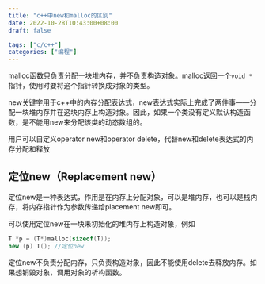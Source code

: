 ```yaml
---
title: "c++中new和malloc的区别"
date: 2022-10-28T10:43:00+08:00
draft: false

tags: ["c/c++"]
categories: ["编程"]
---
```


malloc函数只负责分配一块堆内存，并不负责构造对象。malloc返回一个`void *`指针，使用时要将这个指针转换成对象的类型。

new关键字用于c++中的内存分配表达式，new表达式实际上完成了两件事——分配一块堆内存并在这块内存上构造对象。因此，如果一个类没有定义默认构造函数，是不能用new来分配该类的动态数组的。

用户可以自定义operator new和operator delete，代替new和delete表达式的内存分配和释放

## 定位new（Replacement new）

定位new是一种表达式，作用是在内存上分配对象，可以是堆内存，也可以是栈内存，将内存指针作为参数传递给placement new即可。

可以使用定位new在一块未初始化的堆内存上构造对象，例如

```C++
T *p = (T*)malloc(sizeof(T));
new (p) T(); //定位new
```

定位new不负责分配内存，只负责构造对象，因此不能使用delete去释放内存。如果想销毁对象，调用对象的析构函数。
